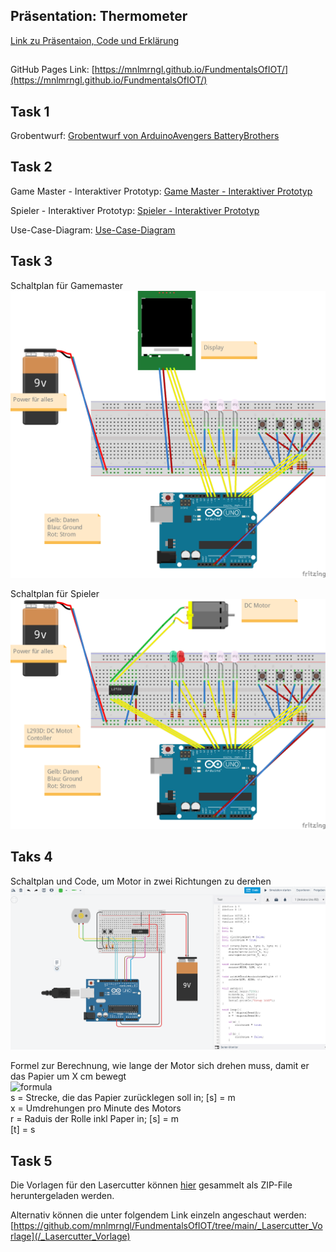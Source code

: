 ## Präsentation: Thermometer

[Link zu Präsentaion, Code und Erklärung](https://mnlmrngl.github.io/FundmentalsOfIOT/Thermometer%20with%20termistor)

## 

GitHub Pages Link: [https://mnlmrngl.github.io/FundmentalsOfIOT/](https://mnlmrngl.github.io/FundmentalsOfIOT/)

## Task 1

Grobentwurf: [Grobentwurf von ArduinoAvengers BatteryBrothers](https://mnlmrngl.github.io/FundmentalsOfIOT/ArduinoAvengers_BatteryBrothers_Grobentwurf.pdf)

## Task 2

Game Master - Interaktiver Prototyp: [Game Master - Interaktiver Prototyp](https://www.figma.com/proto/K9vJf8h62jGfA8uCMdBjYM/IoT-Game-Master-v01?node-id=1%3A62&viewport=134%2C157%2C0.155972421169281&scaling=min-zoom&page-id=0%3A1)

Spieler - Interaktiver Prototyp: [Spieler - Interaktiver Prototyp](https://www.figma.com/proto/OP6040JL8D7NB1fCvU2svN/IoT-Spieler-v01?node-id=1%3A38&viewport=1254%2C530%2C1.4709043502807617&scaling=min-zoom&page-id=0%3A1)

Use-Case-Diagram: [Use-Case-Diagram](https://mnlmrngl.github.io/FundmentalsOfIOT/02_use_case_diagramm.pdf)

## Task 3
Schaltplan für Gamemaster  
![Schaltplan für Gamemaster](assets/GameMaster_v01_Steckplatine.png)

Schaltplan für Spieler  
![Schaltplan für Spieler](assets/Spieler_v01_Steckplatine.png)

## Taks 4
Schaltplan und Code, um Motor in zwei Richtungen zu derehen
![Schaltplan für Motor](assets/Motor.png)

Formel zur Berechnung, wie lange der Motor sich drehen muss, damit er das Papier um X cm bewegt  
![formula](https://render.githubusercontent.com/render/math?math=t%20=%20\frac{60%20\cdot%20s}{2%20\pi%20\cdot%20x%20\cdot%20r})  
s = Strecke, die das Papier zurücklegen soll in; [s] = m  
x = Umdrehungen pro Minute des Motors  
r = Raduis der Rolle inkl Paper in; [s] = m  
[t] = s

## Task 5
Die Vorlagen für den Lasercutter können [hier](https://mnlmrngl.github.io/FundmentalsOfIOT/blob/main/_Lasercutter_Vorlage/ArduinoAvengers_Gehaeuse_LaserCutterVorlages.zip) gesammelt als ZIP-File heruntergeladen werden.

Alternativ können die unter folgendem Link einzeln angeschaut werden: [https://github.com/mnlmrngl/FundmentalsOfIOT/tree/main/_Lasercutter_Vorlage](/_Lasercutter_Vorlage)
